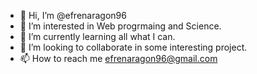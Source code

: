 - 👋 Hi, I’m @efrenaragon96
- 👀 I’m interested in Web progrmaing and Science.
- 🌱 I’m currently learning all what I can.
- 💞️ I’m looking to collaborate in some interesting project.
- 📫 How to reach me efrenaragon96@gmail.com

<!---
efrenaragon96/efrenaragon96 is a ✨ special ✨ repository because its `README.md` (this file) appears on your GitHub profile.
You can click the Preview link to take a look at your changes.
--->
